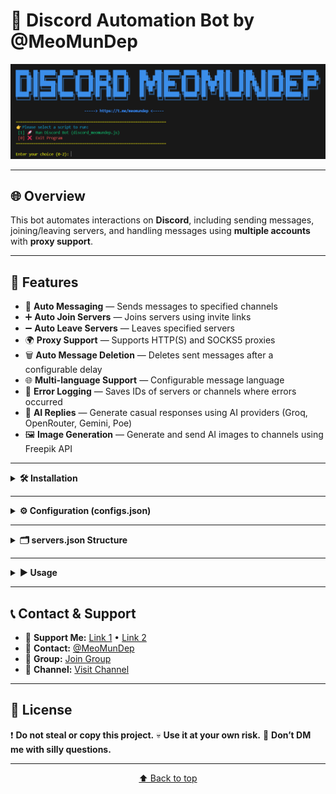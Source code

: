 # 🤖 Discord Automation Bot by @MeoMunDep

<p align="center">
  <img src="https://github.com/MeoMunDep/Discord-Autobot/blob/main/IMAGE/DISCORD_MEOMUNDEP_CLI.png?raw=true" width="600" />
</p>

---

## 🌐 Overview

This bot automates interactions on **Discord**, including sending messages, joining/leaving servers, and handling messages using **multiple accounts** with **proxy support**.

---

## 🚀 Features

- 💬 **Auto Messaging** — Sends messages to specified channels
- ➕ **Auto Join Servers** — Joins servers using invite links
- ➖ **Auto Leave Servers** — Leaves specified servers
- 🌍 **Proxy Support** — Supports HTTP(S) and SOCKS5 proxies
- 🗑️ **Auto Message Deletion** — Deletes sent messages after a configurable delay
- 🌐 **Multi-language Support** — Configurable message language
- 📕 **Error Logging** — Saves IDs of servers or channels where errors occurred
- 🤖 **AI Replies** — Generate casual responses using AI providers (Groq, OpenRouter, Gemini, Poe)
- 🖼️ **Image Generation** — Generate and send AI images to channels using Freepik API

---

<details>
<summary><strong>🛠️ Installation</strong></summary>

### 📋 Requirements

- **Node.js** `v22.11.0`
- **npm** `v10.9.0`

📦 Download: [Node.js & npm](https://t.me/KeoAirDropFreeNe/257/1462)

---

### 📥 Steps

1. **Clone the repository:**

   ```bash
   git clone https://github.com/MeoMunDep/Discord-Autobot.git
   cd "discord-autobot"
   ```

2. **Install dependencies:**

   ```bash
   npm install
   ```

   ⚠️ If you see an _Execution Policy_ error on Windows:

   ```bash
   Set-ExecutionPolicy -Scope Process -ExecutionPolicy Bypass
   ```

   Then rerun:

   ```bash
   npm install
   ```

3. **Configure the bot:**
   Edit the `configs.json` file to suit your preferences.

4. **Prepare input files:**

   - 📄 `tokens.txt` — Discord tokens (one per line)
   - 🆔 `servers.json` — Server details including guild IDs, invite codes, and channel configurations (see detailed explanation below)
   - 🌐 `proxies.txt` — Proxies (optional)
   - 📜 `messages.yaml` — Messages (multi-language)
   - 🗂️ `error_channels.json` — Stores failed channels/servers (automatically generated/updated)

📌 Helpful links:

- 🔑 Get tokens: [Here](https://t.me/KeoAirDropFreeNee/1570)
- 💬 Get chat ID: [Here](https://t.me/KeoAirDropFreeNee/1569)
- 📡 Get channel/server ID: [Here](https://t.me/KeoAirDropFreeNee/1676)

</details>

---

<details>
<summary><strong>⚙️ Configuration (configs.json)</strong></summary>

| ⚙️ Setting                     | 📘 Description                                            |
| ------------------------------ | --------------------------------------------------------- |
| `maxAccountsAtOnce`            | Number of accounts to run at once                         |
| `delayBetweenAccounts`         | Delay (in seconds) between each account start             |
| `delayEachChannel`             | Delay (in seconds) between messages in different channels |
| `delayEachChat`                | Delay (in seconds) between messages in different chats    |
| `timeToRestartAllAccounts`     | Time (in seconds) to restart all accounts                 |
| `chat_language`                | Language used for auto-generated messages                 |
| `auto_chat`                    | Enable/disable automatic chatting                         |
| `join_server`                  | Enable/disable auto server joining                        |
| `leave_server`                 | Enable/disable auto server leaving                        |
| `delete_message`               | Enable/disable message deletion after sending             |
| `enable_replies`               | Enable/disable message replies                            |
| `enable_reactions`             | Enable/disable reactions                                  |
| `reaction_chance`              | Probability (0–1) of reacting to a message                |
| `enable_ai_replies`            | Enable/disable AI-generated replies                       |
| `ai_providers.*`               | API keys for AI providers (Groq, Gemini, Poe, OpenRouter) |
| `image_generation_providers.*` | API keys for Image AI providers (Freepik)                 |

---

### 🧾 Example `configs.json`

```json
{
  "maxAccountsAtOnce": 1,
  "delayBetweenAccounts": 17,
  "delayEachChat": [11, 15],
  "delayEachChannel": [17, 19],
  "timeToRestartAllAccounts": 360,

  "chat_language": "en",

  "auto_chat": true,
  "join_server": true,
  "leave_server": true,
  "delete_message": true,
  "enable_replies": true,
  "reaction_chance": 0.5,
  "enable_reactions": true,
  "enable_ai_replies": true,

  "ai_providers": {
    "poe": [""],
    "groq": [""],
    "gemini": [""],
    "openrouter": [""]
  },
  "image_generation_providers": {
    "freepik": [""]
  }
}
```

---

<details>
<summary><strong>🔑 GROQ API Key</strong></summary>

[Create Key](https://console.groq.com/keys)

<p align="center">
  <img src="https://github.com/MeoMunDep/Discord-Autobot/blob/main/IMAGE/GROQ_API_KEY.png?raw=true" width="600" />
</p>

</details>

<details>
<summary><strong>🔑 GEMINI API Key</strong></summary>

[Create Key](https://aistudio.google.com/app/apikey)

<p align="center">
  <img src="https://github.com/MeoMunDep/Discord-Autobot/blob/main/IMAGE/GEMINI_API_KEY.png?raw=true" width="600" />
</p>

</details>

<details>
<summary><strong>🔑 OPENROUTER API Key</strong></summary>

[Create Key](https://openrouter.ai/settings/keys)

<p align="center">
  <img src="https://github.com/MeoMunDep/Discord-Autobot/blob/main/IMAGE/OPENROUTER_API_KEY.png?raw=true" width="600" />
</p>

</details>

<details>
<summary><strong>🔑 POE API Key</strong></summary>

[Create Key](https://poe.com/api_key)

<p align="center">
  <img src="https://github.com/MeoMunDep/Discord-Autobot/blob/main/IMAGE/POE_API_KEY.png?raw=true" width="600" />
</p>

</details>

<details>
<summary><strong>🔑 FREEPIK API Key</strong></summary>

[Create Key](https://api.freepik.com/v1/auth/create)

<p align="center">
  <img src="https://github.com/MeoMunDep/Discord-Autobot/blob/main/IMAGE/FREEPIK_API_KEY.png?raw=true" width="600" />
</p>

</details>

</details>

---

<details>
<summary><strong>🗂️ servers.json Structure</strong></summary>

The `servers.json` file defines the servers your bot will interact with. It should be an **array** of server objects. Each server object includes:

- `name`: A friendly name for the server (for your reference).
- `guild_id`: The Discord server (guild) ID. Used for leaving the server if `leave_server` is enabled.
- `invite_id`: The invite code for joining the server (e.g., "altiuslabs"). Used if `join_server` is enabled. Set to "none" or "unknown" if you don't want to join.
- `channels`: An object categorizing channels by type:
  - `raw_chat`: For sending text messages.
    - Key: Channel ID (string).
    - Value: The message to send. Use `"__random_message"` for a random or AI-generated message, or a specific string like `"gm"`.
  - `command_chat`: For sending commands (e.g., bot commands like "/claim").
    - Key: Channel ID (string).
    - Value: The command string to send.
  - `image_chat`: For generating and sending AI images.
    - Key: Channel ID (string).
    - Value: The prompt for image generation (e.g., "Airdrop project with 'Altius Lab'").

If a category is empty, use an empty object `{}`.

### 🧾 Example `servers.json`

```json
[
  {
    "name": "Altius Lab",
    "guild_id": "1332142278935838783",
    "invite_id": "altiuslabs",
    "channels": {
      "raw_chat": {
        "1338161270763032621": "__random_message",
        "1338161352316948582": "gm"
      },
      "command_chat": {
        "123456789012345678": "/claim daily"
      },
      "image_chat": {
        "1345028182851719188": "Airdrop project with 'Altius Lab'"
      }
    }
  },
  {
    "name": "Another Server",
    "guild_id": "987654321098765432",
    "invite_id": "anotherserverinvite",
    "channels": {
      "raw_chat": {
        "111222333444555666": "Hello world!"
      },
      "command_chat": {},
      "image_chat": {}
    }
  }
]
```

- The bot will derive join/leave lists from this file automatically.
- For image generation, ensure `image_generation_providers.freepik` is configured in `configs.json`.
- Channels are processed per server when `auto_chat` is enabled.

</details>

---

<details>
<summary><strong>▶️ Usage</strong></summary>

### 📌 Run the bot

```bash
node index_meomundep.js
```

### ⬆️ Update the bot

```bash
git pull
```

---

### 🔍 How It Works

- Reads configuration from `configs.json`
- Logs in using provided tokens
- Applies proxy per account (if available)
- Executes tasks based on `servers.json`:
  - Joining servers (using `invite_id`)
  - Leaving servers (using `guild_id`)
  - Sending messages/commands/images to channels
- Logs every event with timestamps
- Repeats automatically with defined delays

---

### 📝 Logs and Timestamps

- Each log entry includes a timestamp
- Timestamp format follows `chat_language` setting

---

### ⚠️ Notes

- Ensure all tokens are valid and have required permissions
- Use proxies to avoid rate limits or bans
- Tune delay settings for larger account sets

</details>

---

## 📞 Contact & Support

- 🛒 **Support Me:** [Link 1](https://t.me/KeoAirDropFreeNe/312/27801) • [Link 2](https://github.com/MeoMunDep/MeoMunDep)
- 💬 **Contact:** [@MeoMunDep](https://t.me/MeoMunDep)
- 👥 **Group:** [Join Group](https://t.me/KeoAirDropFreeNe)
- 📢 **Channel:** [Visit Channel](https://t.me/KeoAirDropFreeNee)

---

## 📜 License

❗ **Do not steal or copy this project.**
💀 **Use it at your own risk.**
🚫 **Don’t DM me with silly questions.**

---

<p align="center"><a href="#-discord-automation-bot-by-meomundep">⬆️ Back to top</a></p>
